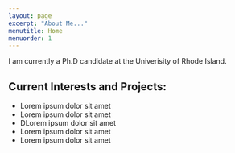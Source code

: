```yaml
---
layout: page
excerpt: "About Me..."
menutitle: Home
menuorder: 1
---
```


I am currently a Ph.D candidate at the Univerisity of Rhode Island. 

## Current Interests and Projects:

- Lorem ipsum dolor sit amet
- Lorem ipsum dolor sit amet
- DLorem ipsum dolor sit amet
- Lorem ipsum dolor sit amet
- Lorem ipsum dolor sit amet
